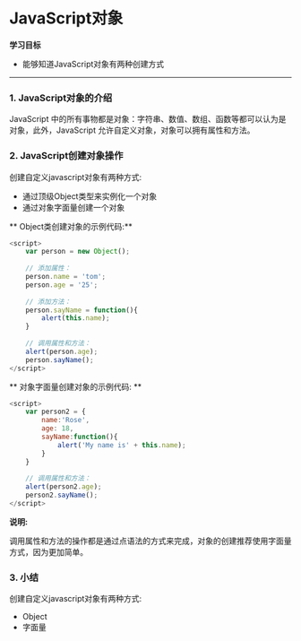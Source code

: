 # JavaScript对象

**学习目标**

* 能够知道JavaScript对象有两种创建方式

---

### 1. JavaScript对象的介绍

JavaScript 中的所有事物都是对象：字符串、数值、数组、函数等都可以认为是对象，此外，JavaScript 允许自定义对象，对象可以拥有属性和方法。

### 2. JavaScript创建对象操作

创建自定义javascript对象有两种方式:

* 通过顶级Object类型来实例化一个对象
* 通过对象字面量创建一个对象

** Object类创建对象的示例代码:**

```js
<script>
    var person = new Object();
    
    // 添加属性：
    person.name = 'tom';
    person.age = '25';
    
    // 添加方法：
    person.sayName = function(){
        alert(this.name);
    }
    
    // 调用属性和方法：
    alert(person.age);
    person.sayName();
</script>
```

** 对象字面量创建对象的示例代码: **

```js
<script>
    var person2 = {
        name:'Rose',
        age: 18,
        sayName:function(){
            alert('My name is' + this.name);
        }
    }
    
    // 调用属性和方法：
    alert(person2.age);
    person2.sayName();
</script>

```

**说明:**

调用属性和方法的操作都是通过点语法的方式来完成，对象的创建推荐使用字面量方式，因为更加简单。

### 3. 小结

创建自定义javascript对象有两种方式:

* Object
* 字面量






